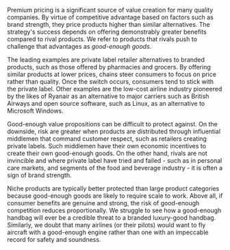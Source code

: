 Premium pricing is a significant source of value creation for many quality companies. By virtue of competitive advantage based on factors such as brand strength, they price products higher than similar alternatives. The strategy's success depends on offering demonstrably greater benefits compared to rival products. We refer to products that rivals push to challenge that advantages as *good-enough goods*.

The leading examples are private label retailer alternatives to branded products, such as those offered by pharmacies and grocers. By offering similar products at lower prices, chains steer consumers to focus on price rather than quality. Once the switch occurs, consumers tend to stick with the private label.  Other examples are the low-cost airline industry pioneered by the likes of Ryanair as an alternative to major carriers such as British Airways and open source software, such as Linux, as an alternative to Microsoft Windows. 

Good-enough value propositions can be difficult to protect against. On the downside, risk are greater when products are distributed through influential middlemen that command customer respect, such as retailers creating private labels. Such middlemen have their own economic incentives to create their own good-enough goods. On the other hand, rivals are not invincible and where private label have tried and failed - such as in personal care markets, and segments of the food and beverage industry - it is often a sign of brand strength. 

Niche products are typically better protected than large product categories because good-enough goods are likely to require scale to work. Above all, if consumer benefits are genuine and strong, the risk of good-enough competition reduces proportionally. We struggle to see how a good-enough handbag will ever be a credible threat to a branded luxury-good handbag. Similarly, we doubt that many airlines (or their pilots) would want to fly aircraft with a good-enough engine rather than one with an impeccable record for safety and soundness. 

